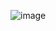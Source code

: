 ![image](https://user-images.githubusercontent.com/84270021/176933337-b2d05e0f-a233-4f42-b7e3-f0b7d4f19022.png)

